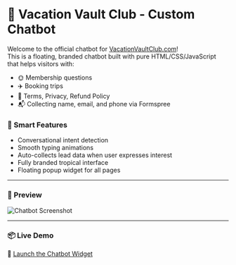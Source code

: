 # 🌴 Vacation Vault Club - Custom Chatbot

Welcome to the official chatbot for [VacationVaultClub.com](https://vacationvaultclub.com)!  
This is a floating, branded chatbot built with pure HTML/CSS/JavaScript that helps visitors with:

- 🌞 Membership questions
- ✈️ Booking trips
- 📜 Terms, Privacy, Refund Policy
- 📬 Collecting name, email, and phone via Formspree

### 🧠 Smart Features
- Conversational intent detection
- Smooth typing animations
- Auto-collects lead data when user expresses interest
- Fully branded tropical interface
- Floating popup widget for all pages

---

### 📸 Preview

![Chatbot Screenshot](https://vacationvault-chat.s3.amazonaws.com/vacation_header.png)

---

### 📦 Live Demo

🔗 [Launch the Chatbot Widget](http://vacationvault-chat.s3-website-us-east-1.amazonaws.com)

